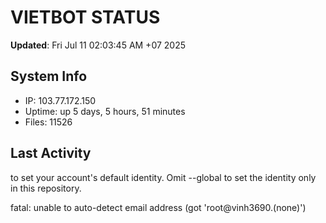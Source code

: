 # VIETBOT STATUS
**Updated**: Fri Jul 11 02:03:45 AM +07 2025

## System Info
- IP: 103.77.172.150
- Uptime: up 5 days, 5 hours, 51 minutes
- Files: 11526

## Last Activity

to set your account's default identity.
Omit --global to set the identity only in this repository.

fatal: unable to auto-detect email address (got 'root@vinh3690.(none)')
